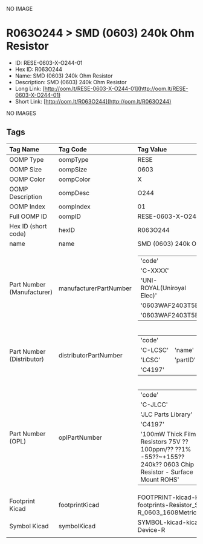 


  
NO IMAGE  
# R063O244 > SMD (0603) 240k Ohm Resistor

- ID: RESE-0603-X-O244-01
- Hex ID: R063O244
- Name: SMD (0603) 240k Ohm Resistor
- Description: SMD (0603) 240k Ohm Resistor
- Long Link: [http://oom.lt/RESE-0603-X-O244-01](http://oom.lt/RESE-0603-X-O244-01)
- Short Link: [http://oom.lt/R063O244](http://oom.lt/R063O244)
  
NO IMAGES  
## Tags
  

|Tag Name|Tag Code|Tag Value|
| :--- | :--- | :--- |
|OOMP Type|oompType|RESE|
|OOMP Size|oompSize|0603|
|OOMP Color|oompColor|X|
|OOMP Description|oompDesc|O244|
|OOMP Index|oompIndex|01|
|Full OOMP ID|oompID|RESE-0603-X-O244-01|
|Hex ID (short code)|hexID|R063O244|
|name|name|SMD (0603) 240k Ohm Resistor|
|Part Number (Manufacturer)|manufacturerPartNumber|<table><tr><td>'code'</td></tr><tr><td> 'C-XXXX'</td><td> 'name'</td></tr><tr><td> 'UNI-ROYAL(Uniroyal Elec)'</td><td> 'partID'</td></tr><tr><td> '0603WAF2403T5E'</td><td> 'partName'</td></tr><tr><td> '0603WAF2403T5E'</td></tr></table>|
|Part Number (Distributor)|distributorPartNumber|<table><tr><td>'code'</td></tr><tr><td> 'C-LCSC'</td><td> 'name'</td></tr><tr><td> 'LCSC'</td><td> 'partID'</td></tr><tr><td> 'C4197'</td></tr></table>|
|Part Number (OPL)|oplPartNumber|<table><tr><td>'code'</td></tr><tr><td> 'C-JLCC'</td><td> 'name'</td></tr><tr><td> 'JLC Parts Library'</td><td> 'partID'</td></tr><tr><td> 'C4197'</td><td> 'partName'</td></tr><tr><td> '100mW Thick Film Resistors 75V ??100ppm/?? ??1% -55??~+155?? 240k?? 0603  Chip Resistor - Surface Mount ROHS'</td></tr></table>|
|Footprint Kicad|footprintKicad|FOOTPRINT-kicad-kicad-footprints-Resistor_SMD-R_0603_1608Metric|
|Symbol Kicad|symbolKicad|SYMBOL-kicad-kicad-symbols-Device-R|
||||
